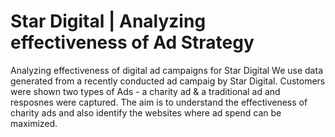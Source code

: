 # Star Digital | Analyzing effectiveness of Ad Strategy
Analyzing effectiveness of digital ad campaigns for Star Digital
We use data generated from a recently conducted ad campaig by Star Digital. Customers were shown two types of Ads - a charity ad & a traditional ad and resposnes were captured. The aim is to understand the effectiveness of charity ads and also identify the websites where ad spend can be maximized.

